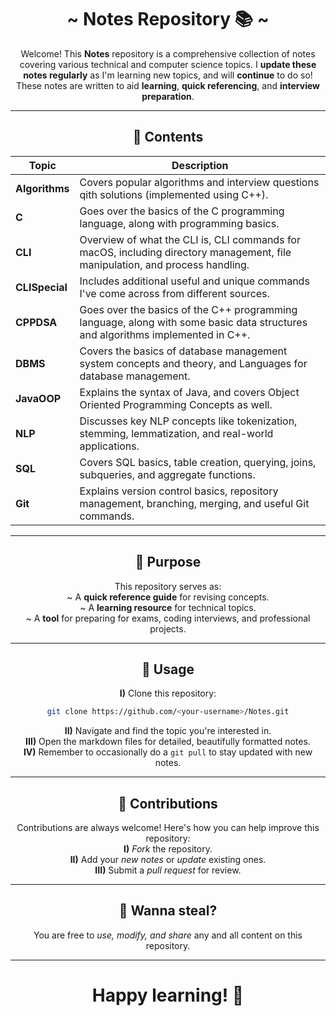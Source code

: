 <div align="center">

# ~ Notes Repository 📚 ~

Welcome! This **Notes** repository is a comprehensive collection of notes covering various technical and computer science topics. I **update these notes regularly** as I'm learning new topics, and will **continue** to do so! These notes are written to aid **learning**, **quick referencing**, and **interview preparation**.

---

## 📂 Contents

| **Topic**           | **Description**                                                                                     |
|---------------------|---------------------------------------------------------------------------------------------------|
| **Algorithms**      | Covers popular algorithms and interview questions qith solutions (implemented using C++). |
| **C**              | Goes over the basics of the C programming language, along with programming basics. |
| **CLI**            | Overview of what the CLI is, CLI commands for macOS, including directory management, file manipulation, and process handling. |
| **CLISpecial**     | Includes additional useful and unique commands I've come across from different sources.            |
| **CPPDSA**         | Goes over the basics of the C++ programming language, along with some basic data structures and algorithms implemented in C++.    |
| **DBMS**           | Covers the basics of database management system concepts and theory, and Languages for database management. |
| **JavaOOP**        | Explains the syntax of Java, and covers Object Oriented Programming Concepts as well. |
| **NLP**            | Discusses key NLP concepts like tokenization, stemming, lemmatization, and real-world applications. |
| **SQL**            | Covers SQL basics, table creation, querying, joins, subqueries, and aggregate functions.          |
| **Git**            | Explains version control basics, repository management, branching, merging, and useful Git commands. |

---

## 📖 Purpose

This repository serves as:  
~ A **quick reference guide** for revising concepts.  
~ A **learning resource** for technical topics.  
~ A **tool** for preparing for exams, coding interviews, and professional projects.

---

## 📜 Usage

**I)** Clone this repository:  
```bash
git clone https://github.com/<your-username>/Notes.git
```
**II)** Navigate and find the topic you're interested in.  
**III)** Open the markdown files for detailed, beautifully formatted notes.  
**IV)** Remember to occasionally do a `git pull` to stay updated with new notes.

---

## 🤝 Contributions

Contributions are always welcome! Here's how you can help improve this repository:  
**I)** *Fork* the repository.  
**II)** Add your *new notes* or *update* existing ones.  
**III)** Submit a *pull request* for review.

---

## 📌 Wanna steal?

You are free to *use, modify, and share* any and all content on this repository.

---

# Happy learning! 🎉

</div>
